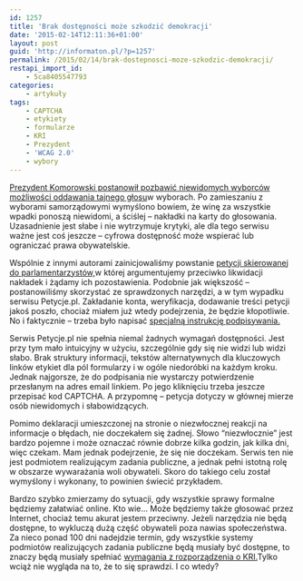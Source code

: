 ```yaml
---
id: 1257
title: 'Brak dostępności może szkodzić demokracji'
date: '2015-02-14T12:11:36+01:00'
layout: post
guid: 'http://informaton.pl/?p=1257'
permalink: /2015/02/14/brak-dostepnosci-moze-szkodzic-demokracji/
restapi_import_id:
    - 5ca8405547793
categories:
    - artykuły
tags:
    - CAPTCHA
    - etykiety
    - formularze
    - KRI
    - Prezydent
    - 'WCAG 2.0'
    - wybory
---
```


[Prezydent Komorowski postanowił pozbawić niewidomych wyborców możliwości oddawania tajnego głosu](http://www.prezydent.pl/prawo/ustawy/zgloszone/art,28,prezydencki-projekt-zmian-w-kodeksie-wyborczym.html)w wyborach. Po zamieszaniu z wyborami samorządowymi wymyślono bowiem, że winę za wszystkie wpadki ponoszą niewidomi, a ściślej – nakładki na karty do głosowania. Uzasadnienie jest słabe i nie wytrzymuje krytyki, ale dla tego serwisu ważne jest coś jeszcze – cyfrowa dostępność może wspierać lub ograniczać prawa obywatelskie.

Wspólnie z innymi autorami zainicjowaliśmy powstanie [petycji skierowanej do parlamentarzystów,](http://www.petycje.pl/petycjePodglad.php?petycjeid=11146)w której argumentujemy przeciwko likwidacji nakładek i żądamy ich pozostawienia. Podobnie jak większość – postanowiliśmy skorzystać ze sprawdzonych narzędzi, a w tym wypadku serwisu Petycje.pl. Zakładanie konta, weryfikacja, dodawanie treści petycji jakoś poszło, chociaż miałem już wtedy podejrzenia, że będzie kłopotliwie. No i faktycznie – trzeba było napisać [specjalną instrukcję podpisywania.](http://fundacjavismaior.pl/aktualnosci/zachecamy-do-podpisania-petycji-w-sprawie-pozostawienia-nakladek-na-karty-wyborcze-dla-niewidomych-wyborcw/)

Serwis Petycje.pl nie spełnia niemal żadnych wymagań dostępności. Jest przy tym mało intuicyjny w użyciu, szczególnie gdy się nie widzi lub widzi słabo. Brak struktury informacji, tekstów alternatywnych dla kluczowych linków etykiet dla pól formularzy i w ogóle niedoróbki na każdym kroku. Jednak najgorsze, że do podpisania nie wystarczy potwierdzenie przesłanym na adres email linkiem. Po jego kliknięciu trzeba jeszcze przepisać kod CAPTCHA. A przypomnę – petycja dotyczy w głównej mierze osób niewidomych i słabowidzących.

Pomimo deklaracji umieszczonej na stronie o niezwłocznej reakcji na informacje o błędach, nie doczekałem się żadnej. Słowo “niezwłocznie” jest bardzo pojemne i może oznaczać równie dobrze kilka godzin, jak kilka dni, więc czekam. Mam jednak podejrzenie, że się nie doczekam. Serwis ten nie jest podmiotem realizującym zadania publiczne, a jednak pełni istotną rolę w obszarze wywarażania woli obywateli. Skoro do takiego celu został wymyślony i wykonany, to powinien świecić przykładem.

Bardzo szybko zmierzamy do sytuacji, gdy wszystkie sprawy formalne będziemy załatwiać online. Kto wie… Może będziemy także głosować przez Internet, chociaż temu akurat jestem przeciwny. Jeżeli narzędzia nie będą dostępne, to wykluczą dużą część obywateli poza nawias społeczeństwa. Za nieco ponad 100 dni nadejdzie termin, gdy wszystkie systemy podmiotów realizujących zadania publiczne będą musiały być dostępne, to znaczy będą musiały spełniać [wymagania z rozporządzenia o KRI.](http://informaton.pl/narzedzia/zalacznik-nr-4-do-rozporzadzenia-rady-ministrw-o-krajowych-ramach-interoperacyjnosci/)Tylko wciąż nie wygląda na to, że to się sprawdzi. I co wtedy?